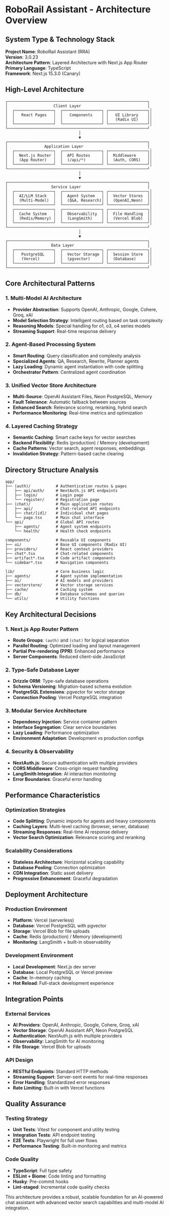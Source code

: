 # RoboRail Assistant - Architecture Overview

## System Type & Technology Stack

**Project Name**: RoboRail Assistant (RRA)  
**Version**: 3.0.23  
**Architecture Pattern**: Layered Architecture with Next.js App Router  
**Primary Language**: TypeScript  
**Framework**: Next.js 15.3.0 (Canary)

## High-Level Architecture

```
┌─────────────────────────────────────────────────────────────┐
│                    Client Layer                             │
│  ┌─────────────────┐  ┌─────────────────┐ ┌─────────────────┐│
│  │   React Pages   │  │   Components    │ │   UI Library    ││
│  │                 │  │                 │ │   (Radix UI)    ││
│  └─────────────────┘  └─────────────────┘ └─────────────────┘│
└─────────────────────────────────────────────────────────────┘
                                │
                                ▼
┌─────────────────────────────────────────────────────────────┐
│                Application Layer                            │
│  ┌─────────────────┐  ┌─────────────────┐ ┌─────────────────┐│
│  │  Next.js Router │  │  API Routes     │ │  Middleware     ││
│  │  (App Router)   │  │  (/api/*)       │ │  (Auth, CORS)   ││
│  └─────────────────┘  └─────────────────┘ └─────────────────┘│
└─────────────────────────────────────────────────────────────┘
                                │
                                ▼
┌─────────────────────────────────────────────────────────────┐
│                   Service Layer                             │
│  ┌─────────────────┐  ┌─────────────────┐ ┌─────────────────┐│
│  │  AI/LLM Stack   │  │  Agent System   │ │  Vector Stores  ││
│  │  (Multi-Model)  │  │  (Q&A, Research)│ │  (OpenAI,Neon)  ││
│  └─────────────────┘  └─────────────────┘ └─────────────────┘│
│  ┌─────────────────┐  ┌─────────────────┐ ┌─────────────────┐│
│  │  Cache System   │  │  Observability  │ │  File Handling  ││
│  │  (Redis/Memory) │  │  (LangSmith)    │ │  (Vercel Blob)  ││
│  └─────────────────┘  └─────────────────┘ └─────────────────┘│
└─────────────────────────────────────────────────────────────┘
                                │
                                ▼
┌─────────────────────────────────────────────────────────────┐
│                   Data Layer                                │
│  ┌─────────────────┐  ┌─────────────────┐ ┌─────────────────┐│
│  │   PostgreSQL    │  │  Vector Storage │ │  Session Store  ││
│  │   (Vercel)      │  │  (pgvector)     │ │  (Database)     ││
│  └─────────────────┘  └─────────────────┘ └─────────────────┘│
└─────────────────────────────────────────────────────────────┘
```

## Core Architectural Patterns

### 1. **Multi-Model AI Architecture**
- **Provider Abstraction**: Supports OpenAI, Anthropic, Google, Cohere, Groq, xAI
- **Model Selection Strategy**: Intelligent routing based on task complexity
- **Reasoning Models**: Special handling for o1, o3, o4 series models
- **Streaming Support**: Real-time response delivery

### 2. **Agent-Based Processing System**
- **Smart Routing**: Query classification and complexity analysis
- **Specialized Agents**: QA, Research, Rewrite, Planner agents
- **Lazy Loading**: Dynamic agent instantiation with code splitting
- **Orchestrator Pattern**: Centralized agent coordination

### 3. **Unified Vector Store Architecture**
- **Multi-Source**: OpenAI Assistant Files, Neon PostgreSQL, Memory
- **Fault Tolerance**: Automatic fallback between sources
- **Enhanced Search**: Relevance scoring, reranking, hybrid search
- **Performance Monitoring**: Real-time metrics and optimization

### 4. **Layered Caching Strategy**
- **Semantic Caching**: Smart cache keys for vector searches
- **Backend Flexibility**: Redis (production) / Memory (development)
- **Cache Patterns**: Vector search, agent responses, embeddings
- **Invalidation Strategy**: Pattern-based cache clearing

## Directory Structure Analysis

```
app/
├── (auth)/           # Authentication routes & pages
│   ├── api/auth/     # NextAuth.js API endpoints
│   ├── login/        # Login page
│   └── register/     # Registration page
├── (chat)/           # Main application routes
│   ├── api/          # Chat-related API endpoints
│   ├── chat/[id]/    # Individual chat pages
│   └── page.tsx      # Main chat interface
└── api/              # Global API routes
    ├── agents/       # Agent system endpoints
    └── health/       # Health check endpoints

components/           # Reusable UI components
├── ui/               # Base UI components (Radix UI)
├── providers/        # React context providers
├── chat*.tsx         # Chat-related components
├── artifact*.tsx     # Code artifact components
└── sidebar*.tsx      # Navigation components

lib/                  # Core business logic
├── agents/           # Agent system implementation
├── ai/               # AI models and providers
├── vectorstore/      # Vector storage services
├── cache/            # Caching system
├── db/               # Database schemas and queries
└── utils/            # Utility functions
```

## Key Architectural Decisions

### 1. **Next.js App Router Pattern**
- **Route Groups**: `(auth)` and `(chat)` for logical separation
- **Parallel Routing**: Optimized loading and layout management
- **Partial Pre-rendering (PPR)**: Enhanced performance
- **Server Components**: Reduced client-side JavaScript

### 2. **Type-Safe Database Layer**
- **Drizzle ORM**: Type-safe database operations
- **Schema Versioning**: Migration-based schema evolution
- **PostgreSQL Extensions**: pgvector for vector storage
- **Connection Pooling**: Vercel PostgreSQL integration

### 3. **Modular Service Architecture**
- **Dependency Injection**: Service container pattern
- **Interface Segregation**: Clear service boundaries
- **Lazy Loading**: Performance optimization
- **Environment Adaptation**: Development vs production configs

### 4. **Security & Observability**
- **NextAuth.js**: Secure authentication with multiple providers
- **CORS Middleware**: Cross-origin request handling
- **LangSmith Integration**: AI interaction monitoring
- **Error Boundaries**: Graceful error handling

## Performance Characteristics

### Optimization Strategies
- **Code Splitting**: Dynamic imports for agents and heavy components
- **Caching Layers**: Multi-level caching (browser, server, database)
- **Streaming Responses**: Real-time AI response delivery
- **Vector Search Optimization**: Relevance scoring and reranking

### Scalability Considerations
- **Stateless Architecture**: Horizontal scaling capability
- **Database Pooling**: Connection optimization
- **CDN Integration**: Static asset delivery
- **Progressive Enhancement**: Graceful degradation

## Deployment Architecture

### Production Environment
- **Platform**: Vercel (serverless)
- **Database**: Vercel PostgreSQL with pgvector
- **Storage**: Vercel Blob for file uploads
- **Cache**: Redis (production) / Memory (development)
- **Monitoring**: LangSmith + built-in observability

### Development Environment
- **Local Development**: Next.js dev server
- **Database**: Local PostgreSQL or Vercel preview
- **Cache**: In-memory caching
- **Hot Reload**: Full-stack development experience

## Integration Points

### External Services
- **AI Providers**: OpenAI, Anthropic, Google, Cohere, Groq, xAI
- **Vector Storage**: OpenAI Assistant API, Neon PostgreSQL
- **Authentication**: NextAuth.js with multiple providers
- **Observability**: LangSmith for AI monitoring
- **File Storage**: Vercel Blob for uploads

### API Design
- **RESTful Endpoints**: Standard HTTP methods
- **Streaming Support**: Server-sent events for real-time responses
- **Error Handling**: Standardized error responses
- **Rate Limiting**: Built-in with Vercel functions

## Quality Assurance

### Testing Strategy
- **Unit Tests**: Vitest for component and utility testing
- **Integration Tests**: API endpoint testing
- **E2E Tests**: Playwright for full user flows
- **Performance Testing**: Built-in monitoring and metrics

### Code Quality
- **TypeScript**: Full type safety
- **ESLint + Biome**: Code linting and formatting
- **Husky**: Pre-commit hooks
- **Lint-staged**: Incremental code quality checks

This architecture provides a robust, scalable foundation for an AI-powered chat assistant with advanced vector search capabilities and multi-model AI integration.